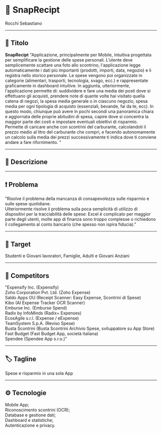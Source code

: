# 📱 SnapRecipt  
Rocchi Sebastiano  

---

## 📝 Titolo
**SnapRecipt**
"Applicazione, principalmente per Mobile, intuitiva progettata per semplificare la gestione delle spese personali.  L’utente deve semplicemente scattare una foto allo scontrino, l'applicazione legge automaticamente i dati più importanti (prodotti, importi, data, negozio) e li registra nello storico personale. Le spese vengono poi organizzate in categorie (alimentari, trasporti, tecnologia, svago, ecc.) e rappresentate graficamente in dashboard intuitive. In aggiunta, ulteriormente, l'applicazione permette di: suddividere e fare una media dei posti dove si effettuano gli acquisti, prendere note di quante volte hai visitato quella catena di negozi, la spesa media generale o in ciascuno negozio,  spesa media per ogni tipologia di acquisto (essenziali, bevande, fai da te, ecc). In questo modo, chiunque può avere in pochi secondi una panoramica chiara e aggiornata delle proprie abitudini di spesa, capire dove si concentra la maggior parte dei costi e impostare eventuali obiettivi di risparmio.  Permette di caricare anche con scontrini del carburante, calcolandoti il prezzo medio al litro del carburante che compri, e facendo autonomamente un calcolo sulla media dei prezzi successivamente ti indica dove ti conviene andare a fare rifornimento. "

---

## 🧾 Descrizione

---

## ❗ Problema
"Risolve il problema della mancanza di consapevolezza sulle risparmio e sulle spese quotidiane.  
Ulteriormente risolve il problema sulla poca semplicità di utilizzo di dispositivi per la tracciabilità delle spese: Excel è complicato per maggior parte degli utenti, molte app di finanza sono troppo complesse o richiedono il collegamento al conto bancario (che spesso non ispira fiducia)."

---

## 🎯 Target
Studenti e Giovani lavoratori, Famiglie, Adulti e Giovani Anziani  

---

## 🏢 Competitors
"Expensify Inc. (Expensify)  
Zoho Corporation Pvt. Ltd. (Zoho Expense)  
Saldo Apps OU (Receipt Scanner: Easy Expense, Scontrini di Spese)  
Kibo (AI Expense Tracker OCR Scanner)  
Emburse Inc. (Emburse Spend)  
Radix by InfoMinds (Radix+ Expenses)  
EcosAgile s.r.l. (Expense / eExpense)  
TeamSystem S.p.A. (Reviso Spese)  
Busta Scontrini (Busta Scontrini Archivio Spese, sviluppatore su App Store)  
Fast Budget (Fast Budget App, società italiana)  
Spendee (Spendee App s.r.o.)"

---

## 🏷️ Tagline
Spese e risparmio in una sola App  

---

## ⚙️ Tecnologie
Mobile App;  
Riconoscimento scontrini (OCR);  
Database e gestione dati;  
Dashboard e statistiche;  
Autenticazione e privacy.  
